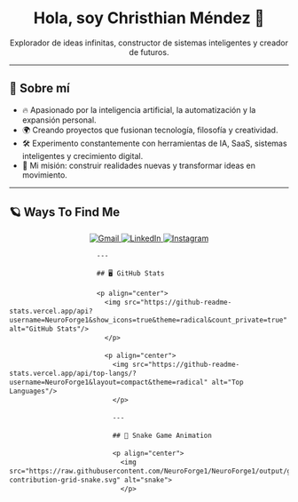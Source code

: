 <h1 align="center">Hola, soy Christhian Méndez 🚀</h1>

<p align="center">
  Explorador de ideas infinitas, constructor de sistemas inteligentes y creador de futuros.
  </p>

  ---

  ## 🌟 Sobre mí

  - 🔥 Apasionado por la inteligencia artificial, la automatización y la expansión personal.
  - 🌍 Creando proyectos que fusionan tecnología, filosofía y creatividad.
  - 🛠️ Experimento constantemente con herramientas de IA, SaaS, sistemas inteligentes y crecimiento digital.
  - 🎯 Mi misión: construir realidades nuevas y transformar ideas en movimiento.

  ---

  ## 🪐 Ways To Find Me

  <p align="center">
    <a href="mailto:mendezchristhian1@gmail.com">
        <img src="https://img.shields.io/badge/Gmail-D14836?style=for-the-badge&logo=gmail&logoColor=white" alt="Gmail">
          </a>
            <a href="https://www.linkedin.com/in/christhian-mendez-0a559a302">
                <img src="https://img.shields.io/badge/LinkedIn-0A66C2?style=for-the-badge&logo=linkedin&logoColor=white" alt="LinkedIn">
                  </a>
                    <a href="https://www.instagram.com/christhian.mendez?igsh=MzRlODBiNWFlZA==">
                        <img src="https://img.shields.io/badge/Instagram-E4405F?style=for-the-badge&logo=instagram&logoColor=white" alt="Instagram">
                          </a>
                          </p>

                          ---

                          ## 🖥️ GitHub Stats

                          <p align="center">
                            <img src="https://github-readme-stats.vercel.app/api?username=NeuroForge1&show_icons=true&theme=radical&count_private=true" alt="GitHub Stats"/>
                            </p>

                            <p align="center">
                              <img src="https://github-readme-stats.vercel.app/api/top-langs/?username=NeuroForge1&layout=compact&theme=radical" alt="Top Languages"/>
                              </p>

                              ---

                              ## 🐍 Snake Game Animation

                              <p align="center">
                                <img src="https://raw.githubusercontent.com/NeuroForge1/NeuroForge1/output/github-contribution-grid-snake.svg" alt="snake">
                                </p>